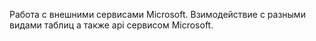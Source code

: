 Работа с внешними сервисами Microsoft. Взимодействие с разными видами таблиц а также api сервисом Microsoft.
